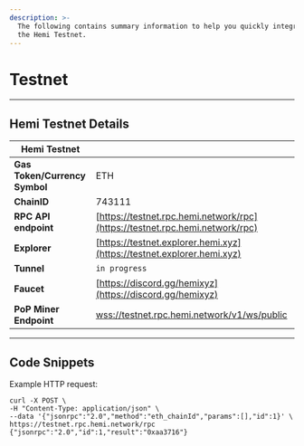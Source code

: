 ```yaml
---
description: >-
  The following contains summary information to help you quickly integrate with
  the Hemi Testnet.
---
```


# Testnet

***

## Hemi Testnet Details

| Hemi Testnet                  |                                                                                            |
| ----------------------------- | ------------------------------------------------------------------------------------------ |
| **Gas Token/Currency Symbol** | ETH                                                                                        |
| **ChainID**                   | 743111                                                                                     |
| **RPC API endpoint**          | [https://testnet.rpc.hemi.network/rpc](https://testnet.rpc.hemi.network/rpc)               |
| **Explorer**                  | [https://testnet.explorer.hemi.xyz](https://testnet.explorer.hemi.xyz)                     |
| **Tunnel**                    | `in progress`                                                                              |
| **Faucet**                    | [https://discord.gg/hemixyz](https://discord.gg/hemixyz)                                   |
| **PoP Miner Endpoint**        | [wss://testnet.rpc.hemi.network/v1/ws/public](wss://testnet.rpc.hemi.network/v1/ws/public) |

***

## Code Snippets

Example HTTP request:

```curl
curl -X POST \
-H "Content-Type: application/json" \
--data '{"jsonrpc":"2.0","method":"eth_chainId","params":[],"id":1}' \
https://testnet.rpc.hemi.network/rpc
{"jsonrpc":"2.0","id":1,"result":"0xaa3716"}
```
